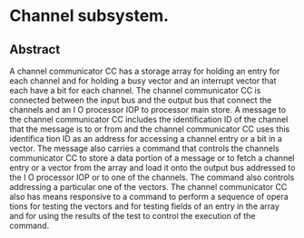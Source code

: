 # Channel subsystem.

## Abstract
A channel communicator CC has a storage array for holding an entry for each channel and for holding a busy vector and an interrupt vector that each have a bit for each channel. The channel communicator CC is connected between the input bus and the output bus that connect the channels and an I O processor IOP to processor main store. A message to the channel communicator CC includes the identification ID of the channel that the message is to or from and the channel communicator CC uses this identifica tion ID as an address for accessing a channel entry or a bit in a vector. The message also carries a command that controls the channels communicator CC to store a data portion of a message or to fetch a channel entry or a vector from the array and load it onto the output bus addressed to the I O processor IOP or to one of the channels. The command also controls addressing a particular one of the vectors. The channel communicator CC also has means responsive to a command to perform a sequence of opera tions for testing the vectors and for testing fields of an entry in the array and for using the results of the test to control the execution of the command.